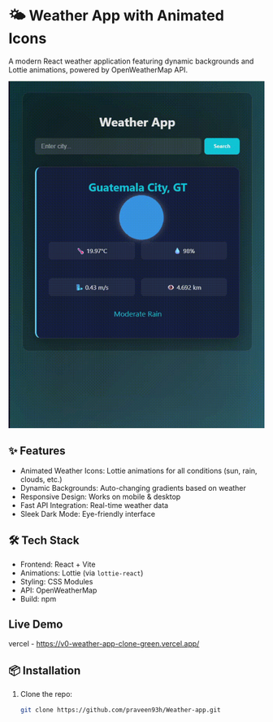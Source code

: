 # 🌤️ Weather App with Animated Icons

A modern React weather application featuring dynamic backgrounds and Lottie animations, powered by OpenWeatherMap API.

![App Screen Capture](/public/screen_capture.gif)  



## ✨ Features
- Animated Weather Icons: Lottie animations for all conditions (sun, rain, clouds, etc.)
- Dynamic Backgrounds: Auto-changing gradients based on weather
- Responsive Design: Works on mobile & desktop
- Fast API Integration: Real-time weather data
- Sleek Dark Mode: Eye-friendly interface

## 🛠️ Tech Stack
- Frontend: React + Vite
- Animations: Lottie (via `lottie-react`)
- Styling: CSS Modules
- API: OpenWeatherMap
- Build: npm

##  Live Demo
vercel - https://v0-weather-app-clone-green.vercel.app/

## 📦 Installation
1. Clone the repo:
   ```bash
   git clone https://github.com/praveen93h/Weather-app.git
